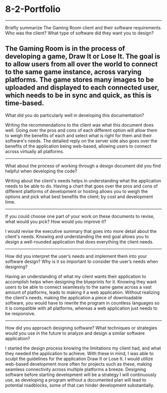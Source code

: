 # 8-2-Portfolio
-----------------------------------------------------------------------------------------------------------------------------------------------------------------------
Briefly summarize The Gaming Room client and their software requirements. Who was the client? What type of software did they want you to design?

   The Gaming Room is in the process of developing a game, Draw It or Lose It. The goal is to allow users from all over the world to connect to the same game instance, across varying platforms. The game stores many images to be uploaded and displayed to each connected user, which needs to be in sync and quick, as this is time-based.  
-----------------------------------------------------------------------------------------------------------------------------------------------------------------------
What did you do particularly well in developing this documentation?

   Writing the recommendations to the client was what this document does well. Going over the pros and cons of each different option will allow them to weigh the benefits of each and select what is right for them and their software's needs. The detailed reply on the server side also goes over the benefits of the application being web-based, allowing users to connect across virtually all platforms.

-----------------------------------------------------------------------------------------------------------------------------------------------------------------------
What about the process of working through a design document did you find helpful when developing the code?

  Writing about the client's needs helps in understanding what the application needs to be able to do. Having a chart that goes over the pros and cons of different platforms of development or hosting allows you to weigh the options and pick what best benefits the client; by cost and development time. 
   
-----------------------------------------------------------------------------------------------------------------------------------------------------------------------
If you could choose one part of your work on these documents to revise, what would you pick? How would you improve it?

  I would revise the executive summary that goes into more detail about the client's needs. Knowing and understanding the end goal allows you to design a well-rounded application that does everything the client needs.

-----------------------------------------------------------------------------------------------------------------------------------------------------------------------
How did you interpret the user’s needs and implement them into your software design? Why is it so important to consider the user’s needs when designing?

   Having an understanding of what my client wants their application to accomplish helps when designing the blueprints for it. Knowing they want users to be able to connect seamlessly to the same game across a vast amount of platforms, leads to making it a web application. Without realizing the client's needs, making the application a piece of downloadable software, you would have to rewrite the program in countless languages so it is compatible with all platforms, whereas a web application just needs to be responsive. 

-----------------------------------------------------------------------------------------------------------------------------------------------------------------------
How did you approach designing software? What techniques or strategies would you use in the future to analyze and design a similar software application?

   I started the design process knowing the limitations my client had, and what they needed the application to achieve. With these in mind, I was able to sculpt the guidelines for the application Draw It or Lose It. I would utilize web-based development more often for projects such as these, making seamless connectivity across multiple platforms a breeze. Designing software before starting development will be a strategy I will continuously use, as developing a program without a documented plan will lead to potential roadblocks, some of that can hinder development substantially. 
